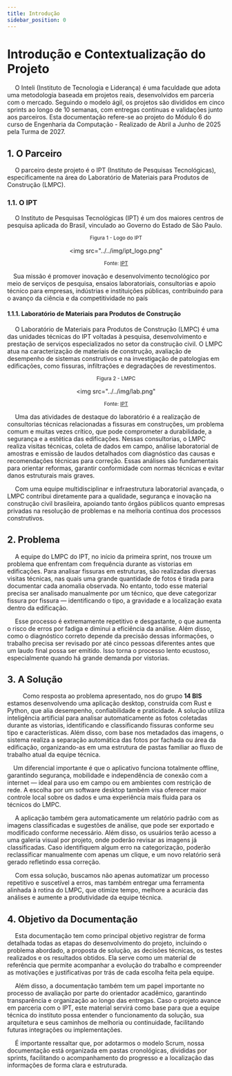 ```yaml
---
title: Introdução
sidebar_position: 0
---
```

#  Introdução e Contextualização do Projeto
&emsp; O Inteli (Instituto de Tecnologia e Liderança) é uma faculdade que adota uma metodologia baseada em projetos reais, desenvolvidos em parceria com o mercado. Seguindo o modelo ágil, os projetos são divididos em cinco sprints ao longo de 10 semanas, com entregas contínuas e validações junto aos parceiros. Esta documentação refere-se ao projeto do Módulo 6 do curso de Engenharia da Computação - Realizado de Abril a Junho de 2025 pela Turma de 2027.
## 1. O Parceiro
&emsp; O parceiro deste projeto é o IPT (Instituto de Pesquisas Tecnológicas), especificamente na área do Laboratório de Materiais para Produtos de Construção (LMPC).

###  1.1. O IPT
&emsp;  O Instituto de Pesquisas Tecnológicas (IPT) é um dos maiores centros de pesquisa aplicada do Brasil, vinculado ao Governo do Estado de São Paulo.  

<div align="center">

  <sub>Figura 1 - Logo do IPT </sub>

  <img src="../../img/ipt_logo.png"



  <sup>Fonte: [IPT](https://ipt.br/)</sup>
</div>

&emsp;Sua missão é promover inovação e desenvolvimento tecnológico por meio de serviços de pesquisa, ensaios laboratoriais, consultorias e apoio técnico para empresas, indústrias e instituições públicas, contribuindo para o avanço da ciência e da competitividade no país

#### 1.1.1. Laboratório de Materiais para Produtos de Construção

&emsp;  O Laboratório de Materiais para Produtos de Construção (LMPC) é uma das unidades técnicas do IPT voltadas à pesquisa, desenvolvimento e prestação de serviços especializados no setor da construção civil. O LMPC atua na caracterização de materiais de construção, avaliação de desempenho de sistemas construtivos e na investigação de patologias em edificações, como fissuras, infiltrações e degradações de revestimentos.

<div align="center">

  <sub>Figura 2 - LMPC </sub>

  <img src="../../img/lab.png"



  <sup>Fonte: [IPT](https://ipt.br/2023/09/05/laboratorio-de-materiais-para-produtos-de-construcao/)</sup>
</div>

&emsp; Uma das atividades de destaque do laboratório é a realização de consultorias técnicas relacionadas a fissuras em construções, um problema comum e muitas vezes crítico, que pode comprometer a durabilidade, a segurança e a estética das edificações. Nessas consultorias, o LMPC realiza visitas técnicas, coleta de dados em campo, análise laboratorial de amostras e emissão de laudos detalhados com diagnóstico das causas e recomendações técnicas para correção. Essas análises são fundamentais para orientar reformas, garantir conformidade com normas técnicas e evitar danos estruturais mais graves.

&emsp; Com uma equipe multidisciplinar e infraestrutura laboratorial avançada, o LMPC contribui diretamente para a qualidade, segurança e inovação na construção civil brasileira, apoiando tanto órgãos públicos quanto empresas privadas na resolução de problemas e na melhoria contínua dos processos construtivos.

## 2. Problema
&emsp; A equipe do LMPC do IPT, no início da primeira sprint, nos trouxe um problema que enfrentam com frequência durante as vistorias em edificações. Para analisar fissuras em estruturas, são realizadas diversas visitas técnicas, nas quais uma grande quantidade de fotos é tirada para documentar cada anomalia observada. No entanto, todo esse material precisa ser analisado manualmente por um técnico, que deve categorizar fissura por fissura — identificando o tipo, a gravidade e a localização exata dentro da edificação.

&emsp;  Esse processo é extremamente repetitivo e desgastante, o que aumenta o risco de erros por fadiga e diminui a eficiência da análise. Além disso, como o diagnóstico correto depende da precisão dessas informações, o trabalho precisa ser revisado por até cinco pessoas diferentes antes que um laudo final possa ser emitido. Isso torna o processo lento ecustoso, especialmente quando há grande demanda por vistorias.

## 3. A Solução
&emsp;   Como resposta ao problema apresentado, nos do grupo **14 BIS** estamos desenvolvendo uma aplicação desktop, construída com Rust e Python, que alia desempenho, confiabilidade e praticidade. A solução utiliza inteligência artificial para analisar automaticamente as fotos coletadas durante as vistorias, identificando e classificando fissuras conforme seu tipo e características. Além disso, com base nos metadados das imagens, o sistema realiza a separação automática das fotos por fachada ou área da edificação, organizando-as em uma estrutura de pastas familiar ao fluxo de trabalho atual da equipe técnica.

&emsp;Um diferencial importante é que o aplicativo funciona totalmente offline, garantindo segurança, mobilidade e independência de conexão com a internet — ideal para uso em campo ou em ambientes com restrição de rede. A escolha por um software desktop também visa oferecer maior controle local sobre os dados e uma experiência mais fluida para os técnicos do LMPC.

&emsp; A aplicação também gera automaticamente um relatório padrão com as imagens classificadas e sugestões de análise, que pode ser exportado e modificado conforme necessário. Além disso, os usuários terão acesso a uma galeria visual por projeto, onde poderão revisar as imagens já classificadas. Caso identifiquem algum erro na categorização, poderão reclassificar manualmente com apenas um clique, e um novo relatório será gerado refletindo essa correção.


&emsp; Com essa solução, buscamos não apenas automatizar um processo repetitivo e suscetível a erros, mas também entregar uma ferramenta alinhada à rotina do LMPC, que otimize tempo, melhore a acurácia das análises e aumente a produtividade da equipe técnica.


## 4. Objetivo da Documentação

&emsp; Esta documentação tem como principal objetivo registrar de forma detalhada todas as etapas do desenvolvimento do projeto, incluindo o problema abordado, a proposta de solução, as decisões técnicas, os testes realizados e os resultados obtidos. Ela serve como um material de referência que permite acompanhar a evolução do trabalho e compreender as motivações e justificativas por trás de cada escolha feita pela equipe.

&emsp;  Além disso, a documentação também tem um papel importante no processo de avaliação por parte do orientador acadêmico, garantindo transparência e organização ao longo das entregas. Caso o projeto avance em parceria com o IPT, este material servirá como base para que a equipe técnica do instituto possa entender o funcionamento da solução, sua arquitetura e seus caminhos de melhoria ou continuidade, facilitando futuras integrações ou implementações.

&emsp; É importante ressaltar que, por adotarmos o modelo Scrum, nossa documentação está organizada em pastas cronológicas, divididas por sprints, facilitando o acompanhamento do progresso e a localização das informações de forma clara e estruturada.

